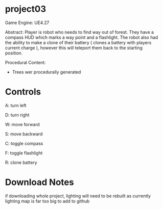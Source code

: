 # project03
Game Engine: UE4.27

Abstract: Player is robot who needs to find way out of forest. They have a compass HUD which marks a way point and a flashlight. 
The robot also had the ability to make a clone of their battery ( clones a battery with players current charge ), however this will teleport them back to the starting position.

Procedural Content: 
- Trees wer procedurally generated

# Controls 
A: turn left

D: turn right 

W: move forward

S: move backward

C: toggle compass

F: toggle flashlight 

R: clone battery

# Download Notes

if downloading whole project, lighting will need to be rebuilt as currently lighting map is far too big to add to github
